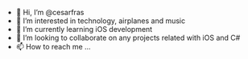 - 👋 Hi, I’m @cesarfras
- 👀 I’m interested in technology, airplanes and music
- 🌱 I’m currently learning iOS development
- 💞️ I’m looking to collaborate on any projects related with iOS and C#
- 📫 How to reach me ...

<!---
cesarfras/cesarfras is a ✨ special ✨ repository because its `README.md` (this file) appears on your GitHub profile.
You can click the Preview link to take a look at your changes.
--->
